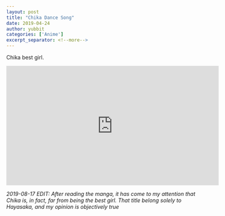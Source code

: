 ```yaml
---
layout: post
title: "Chika Dance Song"
date: 2019-04-24
author: yubbit
categories: ['Anime']
excerpt_separator: <!--more-->
---
```


Chika best girl.

<p align="center">
<iframe width="560" height="315" src="https://www.youtube.com/embed/TDHQaq3D5vU" frameborder="0" allow="accelerometer; autoplay; encrypted-media; gyroscope; picture-in-picture" allowfullscreen></iframe>
</p>

*2019-08-17 EDIT: After reading the manga, it has come to my attention that 
Chika is, in fact, far from being the best girl. That title belong solely to 
Hayasaka, and my opinion is objectively true*

<!--more-->

